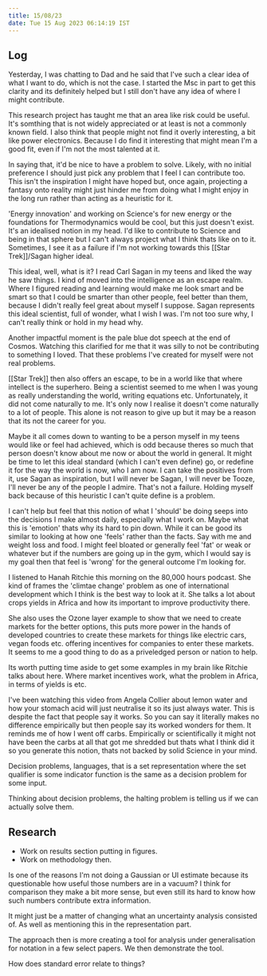 ```yaml
---
title: 15/08/23
date: Tue 15 Aug 2023 06:14:19 IST
---
```


## Log

Yesterday, I was chatting to Dad and he said that I've such a clear idea of what I want to do, which is not the case. I
started the Msc in part to get this clarity and its definitely helped but I still don't have any idea of where I might
contribute.

This research project has taught me that an area like risk could be useful. It's somthing that is not widely appreciated
or at least is not a commonly known field. I also think that people might not find it overly interesting, a bit like
power electronics. Because I do find it interesting that might mean I'm a good fit, even if I'm not the most talented at
it.

In saying that, it'd be nice to have a problem to solve. Likely, with no initial preference I should just pick any
problem that I feel I can contribute too. This isn't the inspiration I might have hoped but, once again, projecting a
fantasy onto reality might just hinder me from doing what I might enjoy in the long run rather than acting as a
heuristic for it.

'Energy innovation' and working on Science's for new energy or the foundations for Thermodynamics would be cool, but
this just doesn't exist. It's an idealised notion in my head. I'd like to contribute to Science and being in that sphere
but I can't always project what I think thats like on to it. Sometimes, I see it as a failure if I'm not working towards
this [[Star Trek]]/Sagan higher ideal.

This ideal, well, what is it? I read Carl Sagan in my teens and liked the way he saw things. I kind of moved into the
intelligence as an escape realm. Where I figured reading and learning would make me look smart and be smart so that I
could be smarter than other people, feel better than them, because I didn't really feel great about myself I suppose.
Sagan represents this ideal scientist, full of wonder, what I wish I was. I'm not too sure why, I can't really think or
hold in my head why.

Another impactful moment is the pale blue dot speech at the end of Cosmos. Watching this clarified for me that it was
silly to not be contributing to something I loved. That these problems I've created for myself were not real problems.

[[Star Trek]] then also offers an escape, to be in a world like that where intellect is the superhero. Being a scientist
seemed to me when I was young as really understanding the world, writing equations etc. Unfortunately, it did not come
naturally to me. It's only now I realise it doesn't come naturally to a lot of people. This alone is not reason to give
up but it may be a reason that its not the career for you.

Maybe it all comes down to wanting to be a person myself in my teens would like or feel had achieved, which is odd
because theres so much that person doesn't know about me now or about the world in general. It might be time to let this
ideal standard (which I can't even define) go, or redefine it for the way the world is now, who I am now. I can take the
positives from it, use Sagan as inspiration, but I will never be Sagan, I will never be Tooze, I'll never be any of the
people I admire. That's not a failure. Holding myself back because of this heuristic I can't quite define is a problem.

I can't help but feel that this notion of what I 'should' be doing seeps into the decisions I make almost daily,
especially what I work on. Maybe what this is 'emotion' thats why its hard to pin down. While it can be good its similar
to looking at how one 'feels' rather than the facts. Say with me and weight loss and food. I might feel bloated or
generally feel 'fat' or weak or whatever but if the numbers are going up in the gym, which I would say is my goal then
that feel is 'wrong' for the general outcome I'm looking for.

I listened to Hanah Ritchie this morning on the 80,000 hours podcast. She kind of frames the 'climtae change' problem as
one of international development which I think is the best way to look at it. She talks a lot about crops yields in
Africa and how its important to improve productivity there.

She also uses the Ozone layer example to show that we need to create markets for the better options, this puts more
power in the hands of developed countries to create these markets for things like electric cars, vegan foods etc.
offering incentives for companies to enter these markets. It seems to me a good thing to do as a priveledged person or
nation to help.

Its worth putting time aside to get some examples in my brain like Ritchie talks about here. Where market incentives
work, what the problem in Africa, in terms of yields is etc.

I've been watching this video from Angela Collier about lemon water and how your stomach acid will just neutralise it so
its just always water. This is despite the fact that people say it works. So you can say it literally makes no
difference empirically but then people say its worked wonders for them. It reminds me of how I went off carbs.
Empirically or scientifically it might not have been the carbs at all that got me shredded but thats what I think did it
so you generate this notion, thats not backed by solid Science in your mind.

Decision problems, languages, that is a set representation where the set qualifier is some indicator function is the
same as a decision problem for some input.

Thinking about decision problems, the halting problem is telling us if we can actually solve them.

## Research

* Work on results section putting in figures.
* Work on methodology then.

Is one of the reasons I'm not doing a Gaussian or UI estimate because its questionable how useful those numbers are in a
vacuum? I think for comparison they make a bit more sense, but even still its hard to know how such numbers contribute
extra information.

It might just be a matter of changing what an uncertainty analysis consisted of. As well as mentioning this in the
representation part.

The approach then is more creating a tool for analysis under generalisation for notation in a few select papers. We then
demonstrate the tool.

How does standard error relate to things?

